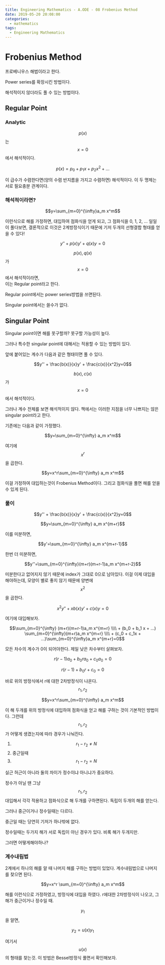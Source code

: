 ```yaml
---
title: Engineering Mathematics - A.ODE - 08 Frobenius Method
date: 2019-05-20 20:08:00
categories:
  - mathematics
tags:
  - Engineering Mathematics
---
```


# Frobenius Method

프로베니우스 해법이라고 한다.

Power series를 확장시킨 방법이다.

해석적이지 않더라도 풀 수 있는 방법이다.

## Regular Point

### Analytic

$$p(x)$$는 $$x=0$$에서 해석적이다.

$$p(x)=p_0 + p_1x + p_2 x^2 + ...$$

이 급수가 수렴한다면(양의 수렴 반지름을 가지고 수렴하면) 해석적이다. 이 두 명제는 서로 필요충분 관계이다.

### 해석적이라면?

$$y=\sum_{m=0}^{\infty}a_m x^m$$

이런식으로 해를 가정하면, 대입하여 점화식을 얻게 되고, 그 점화식을 0, 1, 2, ... 일일이 풀다보면, 결론적으로 이것은 2계방정식이기 때문에 기저 두개의 선형결합 형태를 얻을 수 있다!

$$y''+p(x)y'+q(x)y=0$$

$$p(x),q(x)$$가 $$x=0$$에서 해석적이라면,  
이는 Regular point라고 한다.

Regular point에서는 power series방법을 쓰면된다.

Singular point에서는 쓸수가 없다.

## Singular Point

Singular point이면 해를 못구할까? 못구할 가능성이 높다.

그러나 특수한 singular point에 대해서는 적용할 수 있는 방법이 있다.

앞에 붙어있는 계수가 다음과 같은 형태이면 풀 수 있다.

$$y'' + \frac{b(x)}{x}y' + \frac{c(x)}{x^2}y=0$$

$$b(x),c(x)$$가 $$x=0$$에서 해석적이다.

그러나 계수 전체를 보면 해석적이지 않다. 책에서는 이러한 지점을 너무 나쁘지는 않은 singular point라고 한다.

기존에는 다음과 같이 가정했다.

$$y=\sum_{m=0}^{\infty} a_m x^m$$

여기에 $$x^r$$을 곱한다.

$$y=x^r\sum_{m=0}^{\infty} a_m x^m$$

이걸 가정하여 대입하는것이 Frobenius Method이다. 그리고 점화식을 풀면 해를 얻을 수 있게 된다.

### 풀이

$$y'' + \frac{b(x)}{x}y' + \frac{c(x)}{x^2}y=0$$

$$y=\sum_{m=0}^{\infty} a_m x^{m+r}$$

이를 미분하면,

$$y'=\sum_{m=0}^{\infty} a_m x^{m+r-1}$$

한번 더 미분하면,

$$y''=\sum_{m=0}^{\infty}(m+r)(m+r-1)a_m x^{m+r-2}$$

미분한다고 없어지지 않기 때문에 index가 그대로 0으로 남아있다. 이걸 이제 대입을 해야하는데, 모양이 별로 좋지 않기 때문에 양변에 $$x^2$$을 곱한다.

$$x^2 y'' + x b(x) y' + c(x) y = 0$$

여기에 대입해보자.

$$\sum_{m=0}^{\infty} (m+r)(m+r-1)a_m x^{m+r} \\\\ + (b_0 + b_1 x + ...) \sum_{m=0}^{\infty}(m+r)a_m x^{m+r} \\\\ + (c_0 + c_1x + ...)\sum_{m=0}^{\infty}a_m x^{m+r}=0$$

모든 차수의 계수가 0이 되어야한다. 제일 낮은 차수부터 살펴보자.

$$r(r-1)a_0 + b_0 r a_0 + c_0 a_0=0$$

$$r(r-1)+b_0 r+ c_0 = 0$$

바로 위의 방정식에서 r에 대한 2차방정식이 나온다. $$r_1, r_2$$

$$y=x^r\sum_{m=0}^{\infty} a_m x^m$$

이 해 두개를 위의 방정식에 대입하여 점화식을 얻고 해를 구하는 것이 기본적인 방법이다. 그런데 $$r_1, r_2$$가 어떻게 생겼는지에 따라 경우가 나눠진다.

1. $$r_1-r_2 \ne N$$
2. 중근일때
3. $$r_1-r_2 = N$$

실근 허근이 아니라 둘의 차이가 정수이냐 아니냐가 중요하다.

정수가 아닐 땐 그냥 $$r_1,r_2$$대입해서 각각 적용하고 점화식으로 해 두개를 구하면된다. 독립이 두개의 해를 얻는다.

그러나 중근이거나 정수일때는 다르다.

중근일 때는 당연히 기저가 하나밖에 없다.

정수일때는 두가지 해가 서로 독립이 아닌 경우가 있다. 비록 해가 두개지만.

그러면 어떻게해야하나?

### 계수내림법

2계에서 하나의 해를 알 때 나머지 해를 구하는 방법이 있었다. 계수내림법으로 나머지를 찾으면 된다.

$$y=x^r \sum_{m=0}^{\infty} a_m x^m$$

해를 이런식으로 가정하였고, 방정식에 대입을 하였다. r에대한 2차방정식이 나오고, 그 해가 중근이거나 정수일 때.

$$y_1$$을 알면,

$$y_2=u(x)y_1$$

여기서 $$u(x)$$의 형태를 찾는것. 이 방법은 Bessel방정식 풀면서 확인해보자.
